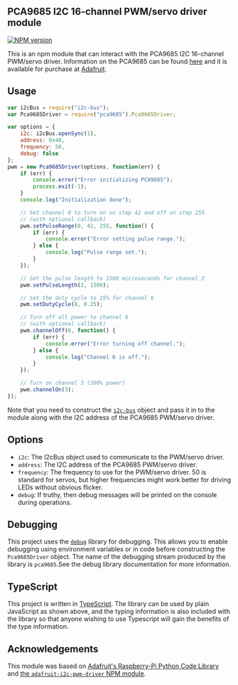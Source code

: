 ## PCA9685 I2C 16-channel PWM/servo driver module

[![NPM version](https://badge.fury.io/js/pca9685.svg)](http://badge.fury.io/js/pca9685)

This is an npm module that can interact with the PCA9685 I2C 16-channel
PWM/servo driver.  Information on the PCA9685 can be found
[here](http://www.nxp.com/products/lighting_driver_and_controller_ics/i2c_led_display_control/series/PCA9685.html)
and it is available for purchase at
[Adafruit](http://www.adafruit.com/products/815).


## Usage

```js
var i2cBus = require("i2c-bus");
var Pca9685Driver = require("pca9685").Pca9685Driver;

var options = {
    i2c: i2cBus.openSync(1),
    address: 0x40,
    frequency: 50,
    debug: false
};
pwm = new Pca9685Driver(options, function(err) {
    if (err) {
        console.error("Error initializing PCA9685");
        process.exit(-1);
    }
    console.log("Initialization done");

    // Set channel 0 to turn on on step 42 and off on step 255
    // (with optional callback)
    pwm.setPulseRange(0, 42, 255, function() {
        if (err) {
            console.error("Error setting pulse range.");
        } else {
            console.log("Pulse range set.");
        }
    });

    // Set the pulse length to 1500 microseconds for channel 2
    pwm.setPulseLength(2, 1500);

    // Set the duty cycle to 25% for channel 8
    pwm.setDutyCycle(8, 0.25);

    // Turn off all power to channel 6
    // (with optional callback)
    pwm.channelOff(6, function() {
        if (err) {
            console.error("Error turning off channel.");
        } else {
            console.log("Channel 6 is off.");
        }
    });

    // Turn on channel 3 (100% power)
    pwm.channelOn(3);
});
```

Note that you need to construct the [`i2c-bus`](https://npmjs.org/package/i2c-bus)
object and pass it in to the module along with the I2C address of the PCA9685
PWM/servo driver.


## Options

- `i2c`: The I2cBus object used to communicate to the PWM/servo driver.
- `address`: The I2C address of the PCA9685 PWM/servo driver.
- `frequency`: The frequency to use for the PWM/servo driver. 50 is
    standard for servos, but higher frequencies might work better for
    driving LEDs without obvious flicker.
- `debug`: If truthy, then debug messages will be printed on the console
during operations.


## Debugging

This project uses the [`debug`](https://npmjs.org/package/debug) library for
debugging.  This allows you to enable debugging using environment variables or in
code before constructing the `Pca9685Driver` object.  The name of the debugging
stream produced by the library is `pca9685`.See the debug library documentation
for more information.


## TypeScript

This project is written in [TypeScript](http://www.typescriptlang.org/).  The
library can be used by plain JavaScript as shown above, and the typing
information is also included with the library so that anyone wishing to use
Typescript will gain the benefits of the type information.


## Acknowledgements

This module was based on
[Adafruit's Raspberry-Pi Python Code Library](https://github.com/adafruit/Adafruit-Raspberry-Pi-Python-Code.git)
and
[the `adafruit-i2c-pwm-driver` NPM module](https://www.npmjs.com/package/adafruit-i2c-pwm-driver).

